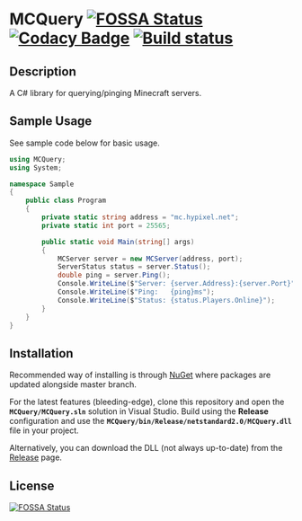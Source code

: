 # MCQuery [![FOSSA Status](https://app.fossa.io/api/projects/git%2Bgithub.com%2FSergeantSerk%2FMCQuery.svg?type=shield)](https://app.fossa.io/projects/git%2Bgithub.com%2FSergeantSerk%2FMCQuery?ref=badge_shield) [![Codacy Badge](https://app.codacy.com/project/badge/Grade/962a271ffb45453f9be089d88021aabc)](https://www.codacy.com/gh/SergeantSerk/MCQuery/dashboard?utm_source=github.com&amp;utm_medium=referral&amp;utm_content=SergeantSerk/MCQuery&amp;utm_campaign=Badge_Grade) [![Build status](https://ci.appveyor.com/api/projects/status/q2imiippvb2yotxn?svg=true)](https://ci.appveyor.com/project/SergeantSerk/mcquery)

## Description
A C# library for querying/pinging Minecraft servers.

## Sample Usage
See sample code below for basic usage.
```C#
using MCQuery;
using System;

namespace Sample
{
    public class Program
    {
        private static string address = "mc.hypixel.net";
        private static int port = 25565;

        public static void Main(string[] args)
        {
            MCServer server = new MCServer(address, port);
            ServerStatus status = server.Status();
            double ping = server.Ping();
            Console.WriteLine($"Server: {server.Address}:{server.Port}");
            Console.WriteLine($"Ping:   {ping}ms");
            Console.WriteLine($"Status: {status.Players.Online}");
        }
    }
}
```

## Installation
Recommended way of installing is through [NuGet](https://www.nuget.org/packages/MCQuery/) where packages are updated alongside master branch.

For the latest features (bleeding-edge), clone this repository and open the **`MCQuery/MCQuery.sln`** solution in Visual Studio. Build using the **Release** configuration and use the **`MCQuery/bin/Release/netstandard2.0/MCQuery.dll`** file in your project.

Alternatively, you can download the DLL (not always up-to-date) from the [Release](https://github.com/SergeantSerk/MCQuery/releases) page.

## License
[![FOSSA Status](https://app.fossa.io/api/projects/git%2Bgithub.com%2FSergeantSerk%2FMCQuery.svg?type=large)](https://app.fossa.io/projects/git%2Bgithub.com%2FSergeantSerk%2FMCQuery?ref=badge_large)
